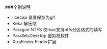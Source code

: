 ###个别说明

* licecap 录屏保存为gif
* Keka 解压缩
* Paragon NTFS 使mac支持ntfs分区格式的读写
* ParallelsDesktop 虚拟机软件
* XtraFinder Finder扩展